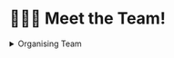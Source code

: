 # 🧑‍🤝‍🧑 Meet the Team!

<details>

<summary>Organising Team</summary>

**Main Facilitator**: [Patrick Pang](mailto:patrick_pang@tech.gov.sg)

**Curriculum:** [Chee Leong Loh](mailto:loh_chee_leong@tech.gov.sg)

**Learner Experience:** [Jeanette Tan](mailto:jeanette_tan@tech.gov.sg)

**Programme Coordinator**:&#x20;

**Operations:** [Deric Yeak](mailto:deric_yeak_from.nus@tech.gov.sg), [Jameela Kassim](mailto:jameela_kassim@tech.gov.sg), [Troy Toon](mailto:troy_toon_from.forte@tech.gov.sg)

</details>
